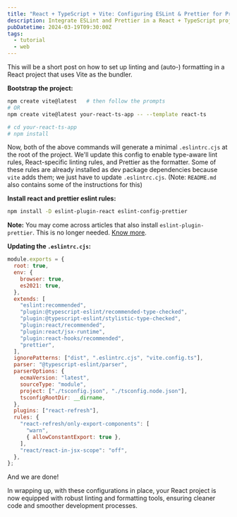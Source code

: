 ```yaml
---
title: "React + TypeScript + Vite: Configuring ESLint & Prettier for Production-level App"
description: Integrate ESLint and Prettier in a React + TypeScript project for enhanced code quality and streamlined development. Catch and fix errors earlier while maintaining a consistent code style across all files for improved efficiency!
pubDatetime: 2024-03-19T09:30:00Z
tags:
  - tutorial
  - web
---
```


This will be a short post on how to set up linting and (auto-) formatting in a React project that uses Vite as the bundler.

**Bootstrap the project:**

```sh
npm create vite@latest   # then follow the prompts
# OR
npm create vite@latest your-react-ts-app -- --template react-ts

# cd your-react-ts-app
# npm install
```

Now, both of the above commands will generate a minimal `.eslintrc.cjs` at the root of the project. We'll update this config to enable type-aware lint rules, React-specific linting rules, and Prettier as the formatter. Some of these rules are already installed as dev package dependencies because `vite` adds them; we just have to update `.eslintrc.cjs`. (Note: `README.md` also contains some of the instructions for this)

**Install react and prettier eslint rules:**

```sh
npm install -D eslint-plugin-react eslint-config-prettier
```

**Note:** You may come across articles that also install `eslint-plugin-prettier`. This is no longer needed. [Know more](https://prettier.io/docs/en/integrating-with-linters.html).

**Updating the `.eslintrc.cjs`:**

```js
module.exports = {
  root: true,
  env: {
    browser: true,
    es2021: true,
  },
  extends: [
    "eslint:recommended",
    "plugin:@typescript-eslint/recommended-type-checked",
    "plugin:@typescript-eslint/stylistic-type-checked",
    "plugin:react/recommended",
    "plugin:react/jsx-runtime",
    "plugin:react-hooks/recommended",
    "prettier",
  ],
  ignorePatterns: ["dist", ".eslintrc.cjs", "vite.config.ts"],
  parser: "@typescript-eslint/parser",
  parserOptions: {
    ecmaVersion: "latest",
    sourceType: "module",
    project: ["./tsconfig.json", "./tsconfig.node.json"],
    tsconfigRootDir: __dirname,
  },
  plugins: ["react-refresh"],
  rules: {
    "react-refresh/only-export-components": [
      "warn",
      { allowConstantExport: true },
    ],
    "react/react-in-jsx-scope": "off",
  },
};
```

And we are done!

In wrapping up, with these configurations in place, your React project is now equipped with robust linting and formatting tools, ensuring cleaner code and smoother development processes.
